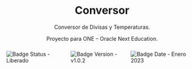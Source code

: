 <div align="center">
    <h1>Conversor</h1>
    <p>Conversor de Divisas y Temperaturas.</p>
    <p>Proyecto para ONE – Oracle Next Education.</p>
</div>

<div style="display:flex; justify-content:space-between; margin:1.5rem 0;">
    <img src="https://i.imgur.com/SuRyfAK.png" title="Badge Status - Liberado" />
    <img src="https://i.imgur.com/YONeJQW.png" title="Badge Version - v1.0.2" />
    <img src="https://i.imgur.com/1zsoueg.png" title="Badge Date - Enero 2023" /></a>
</div>